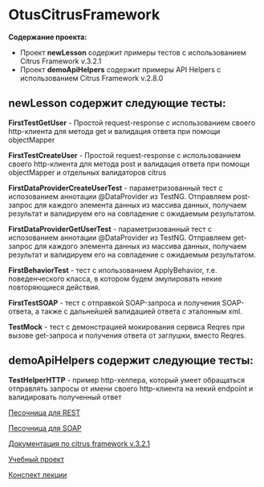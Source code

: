 # OtusCitrusFramework
**Содержание проекта:** 
- Проект **newLesson** содержит примеры тестов с использованием Citrus Framework v.3.2.1  
- Проект **demoApiHelpers** содержит примеры API Helpers с использованием Citrus Framework v.2.8.0 

## newLesson содержит следующие тесты:

**FirstTestGetUser** - Простой request-response с использованием своего http-клиента для метода get и валидация ответа при помощи objectMapper

**FirstTestCreateUser** - Простой request-response  с использованием своего http-клиента для метода post и валидация ответа при помощи objectMapper и отдельных валидаторов citrus

**FirstDataProviderCreateUserTest** - параметризованный тест с испозованием аннотации @DataProvider из TestNG. Отправляем post-запрос для каждого элемента данных из массива данных, получаем результат и валидируем его на совпадение с ожидаемым результатом.

**FirstDataProviderGetUserTest** - параметризованный тест с испозованием аннотации @DataProvider из TestNG. Отправляем get-запрос для каждого элемента данных из массива данных, получаем результат и валидируем его на совпадение с ожидаемым результатом.

**FirstBehaviorTest** - тест с ипользованием ApplyBehavior, т.е. поведенческого класса, в котором будем эмулировать некие повторяющиеся действия.

**FirstTestSOAP** - тест с отправкой SOAP-запроса и получения SOAP-ответа, а также с дальнейшей валидацией ответа с эталонным xml.

**TestMock** - тест с демонстрацией мокирования сервиса Reqres при вызове get-запроса и получения ответа от заглушки, вместо Reqres.


## demoApiHelpers содержит следующие тесты:

**TestHelperHTTP** - пример http-хелпера, который умеет обращаться отправлять запросы от имени своего http-клиента на некий endpoint и валидировать полученный ответ

[Песочница для REST](https://reqres.in/)

[Песочница для SOAP](https://www.dataaccess.com/)

[Документация по citrus framework v.3.2.1](https://citrusframework.org/citrus/reference/3.2.1/html/index.html#preface)

[Учебный проект](https://github.com/reviol/QA-JAVA)

[Конспект лекции](https://github.com/nmochalova/OtusCitrusFramework/blob/main/Doc/Конспект.docx)
